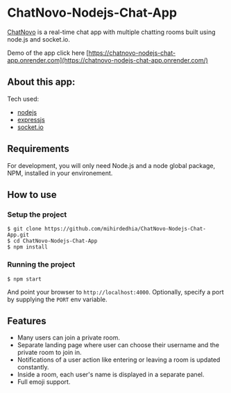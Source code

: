 # ChatNovo-Nodejs-Chat-App

[ChatNovo](https://chatnovo-nodejs-chat-app.onrender.com/) is a real-time chat app with multiple chatting rooms built using node.js and socket.io.

Demo of the app click here [https://chatnovo-nodejs-chat-app.onrender.com](https://chatnovo-nodejs-chat-app.onrender.com/)

## About this app:

Tech used:

- [nodejs](https://nodejs.org/en/)
- [expressjs](https://expressjs.com/)
- [socket.io](https://socket.io/)

## Requirements

For development, you will only need Node.js and a node global package, NPM, installed in your environement.

## How to use

### Setup the project

```
$ git clone https://github.com/mihirdedhia/ChatNovo-Nodejs-Chat-App.git
$ cd ChatNovo-Nodejs-Chat-App
$ npm install
```

### Running the project

```
$ npm start
```

And point your browser to `http://localhost:4000`. Optionally, specify
a port by supplying the `PORT` env variable.

## Features

- Many users can join a private room.
- Separate landing page where user can choose their username and the private room to join in.
- Notifications of a user action like entering or leaving a room is updated constantly.
- Inside a room, each user's name is displayed in a separate panel.
- Full emoji support.
